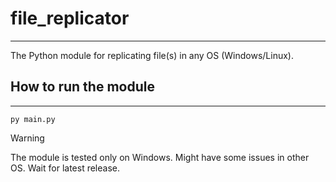 # file_replicator
------------------------------------------------------------------------------------------------------------------------------------------
The Python module for replicating file(s) in any OS (Windows/Linux).

## How to run the module
------------------------------------------------------------------------------------------------------------------------------------------
`py main.py`


> [!WARNING]
> The module is tested only on Windows. Might have some issues in other OS. Wait for latest release.